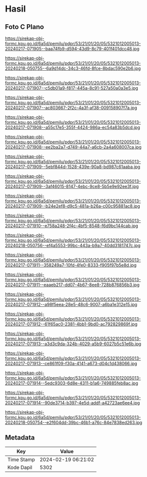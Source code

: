 # Hasil

## Foto C Plano

https://sirekap-obj-formc.kpu.go.id/6a5d/pemilu/pdpr/53/21/01/20/05/5321012005013-20240217-071905--baa74fb9-d594-43d9-8c79-401f401dcc48.jpg

https://sirekap-obj-formc.kpu.go.id/6a5d/pemilu/pdpr/53/21/01/20/05/5321012005013-20240218-050755--6a9d14dc-34c3-46fd-8fce-8bdac590e2b6.jpg

https://sirekap-obj-formc.kpu.go.id/6a5d/pemilu/pdpr/53/21/01/20/05/5321012005013-20240217-071907--c5db01a9-f817-445a-8c91-527a50a0a3e5.jpg

https://sirekap-obj-formc.kpu.go.id/6a5d/pemilu/pdpr/53/21/01/20/05/5321012005013-20240217-071907--ac803667-2f2c-4a3f-af38-009158907f7a.jpg

https://sirekap-obj-formc.kpu.go.id/6a5d/pemilu/pdpr/53/21/01/20/05/5321012005013-20240217-071908--a55c17e5-355f-4424-986a-ec54a83b5dcd.jpg

https://sirekap-obj-formc.kpu.go.id/6a5d/pemilu/pdpr/53/21/01/20/05/5321012005013-20240217-071908--ee2ba2a7-d749-44a7-a6cb-2a4a608007ca.jpg

https://sirekap-obj-formc.kpu.go.id/6a5d/pemilu/pdpr/53/21/01/20/05/5321012005013-20240217-071909--5ebf844d-1528-439e-90a8-bd987c61aaba.jpg

https://sirekap-obj-formc.kpu.go.id/6a5d/pemilu/pdpr/53/21/01/20/05/5321012005013-20240217-071909--3af46015-8147-4ebc-9ce8-5b5e9e92ee3f.jpg

https://sirekap-obj-formc.kpu.go.id/6a5d/pemilu/pdpr/53/21/01/20/05/5321012005013-20240217-071909--b24e2ef8-d9c5-481a-b26a-c00c95881ac8.jpg

https://sirekap-obj-formc.kpu.go.id/6a5d/pemilu/pdpr/53/21/01/20/05/5321012005013-20240217-071910--e758a248-2f4c-4bf5-8548-f6d9bc144cab.jpg

https://sirekap-obj-formc.kpu.go.id/6a5d/pemilu/pdpr/53/21/01/20/05/5321012005013-20240218-050756--ef4a5553-99bc-443a-b9a7-40dd3181747c.jpg

https://sirekap-obj-formc.kpu.go.id/6a5d/pemilu/pdpr/53/21/01/20/05/5321012005013-20240217-071911--358249a7-10fd-4fe0-8333-f905f97b5e8d.jpg

https://sirekap-obj-formc.kpu.go.id/6a5d/pemilu/pdpr/53/21/01/20/05/5321012005013-20240217-071911--eaaeb217-dd07-4b67-8ee8-728b876856b3.jpg

https://sirekap-obj-formc.kpu.go.id/6a5d/pemilu/pdpr/53/21/01/20/05/5321012005013-20240217-071912--a98f5eea-28e5-48c6-9007-a6ba1e312e15.jpg

https://sirekap-obj-formc.kpu.go.id/6a5d/pemilu/pdpr/53/21/01/20/05/5321012005013-20240217-071912--61f65ac0-2381-4bb1-9bd0-ac792829869f.jpg

https://sirekap-obj-formc.kpu.go.id/6a5d/pemilu/pdpr/53/21/01/20/05/5321012005013-20240217-071913--a3d3c9da-324b-4029-a5b9-6027b5c51e6b.jpg

https://sirekap-obj-formc.kpu.go.id/6a5d/pemilu/pdpr/53/21/01/20/05/5321012005013-20240217-071913--ce861f09-f30a-4141-a673-d04c1d438066.jpg

https://sirekap-obj-formc.kpu.go.id/6a5d/pemilu/pdpr/53/21/01/20/05/5321012005013-20240217-071914--5edc9303-6d8e-4311-b1a6-749885feb8ac.jpg

https://sirekap-obj-formc.kpu.go.id/6a5d/pemilu/pdpr/53/21/01/20/05/5321012005013-20240217-071914--90de3714-b397-4e5d-addf-a42723ae6ee4.jpg

https://sirekap-obj-formc.kpu.go.id/6a5d/pemilu/pdpr/53/21/01/20/05/5321012005013-20240218-050754--e2f604dd-39bc-46b1-a76c-84e7838ed263.jpg


## Metadata

| Key        | Value               |
| ---------- | ------------------- |
| Time Stamp | 2024-02-19 06:21:02 |
| Kode Dapil | 5302                |



